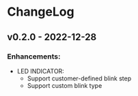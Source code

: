 # ChangeLog

## v0.2.0 - 2022-12-28

### Enhancements:

* LED INDICATOR:
  * Support customer-defined blink step
  * Support custom blink type